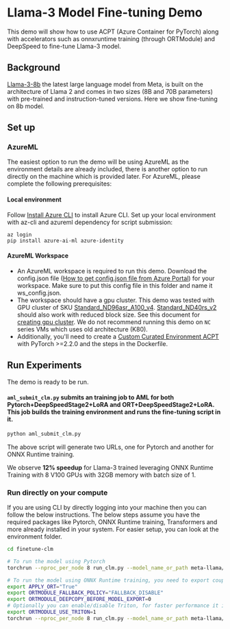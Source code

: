 # Llama-3 Model Fine-tuning Demo

This demo will show how to use ACPT (Azure Container for PyTorch) along with accelerators such as onnxruntime training (through ORTModule) and DeepSpeed to fine-tune Llama-3 model.

## Background

[Llama-3-8b](https://huggingface.co/blog/llama3) the latest large language model from Meta, is built on the architecture of Llama 2 and comes in two sizes (8B and 70B parameters) with pre-trained and instruction-tuned versions. Here we show fine-tuning on 8b model.

## Set up

### AzureML
The easiest option to run the demo will be using AzureML as the environment details are already included, there is another option to run directly on the machine which is provided later. For AzureML, please complete the following prerequisites:

#### Local environment
Follow [Install Azure CLI](https://learn.microsoft.com/en-us/cli/azure/install-azure-cli-linux?pivots=apt#install-azure-cli) to install Azure CLI.
Set up your local environment with az-cli and azureml dependency for script submission:

```
az login
pip install azure-ai-ml azure-identity
```

#### AzureML Workspace
- An AzureML workspace is required to run this demo. Download the config.json file ([How to get config.json file from Azure Portal](https://docs.microsoft.com/en-us/azure/machine-learning/how-to-configure-environment#workspace)) for your workspace. Make sure to put this config file in this folder and name it ws_config.json.
- The workspace should have a gpu cluster. This demo was tested with GPU cluster of SKU [Standard_ND96asr_A100_v4](https://learn.microsoft.com/en-us/azure/virtual-machines/nda100-v4-series). [Standard_ND40rs_v2](https://docs.microsoft.com/en-us/azure/virtual-machines/ndv2-series) should also work with reduced block size. See this document for [creating gpu cluster](https://docs.microsoft.com/en-us/azure/machine-learning/how-to-create-attach-compute-cluster?tabs=python). We do not recommend running this demo on `NC` series VMs which uses old architecture (K80).
- Additionally, you'll need to create a [Custom Curated Environment ACPT](https://learn.microsoft.com/en-us/azure/machine-learning/resource-curated-environments) with PyTorch >=2.2.0 and the steps in the Dockerfile.

## Run Experiments
The demo is ready to be run.

#### `aml_submit_clm.py` submits an training job to AML for both Pytorch+DeepSpeedStage2+LoRA and ORT+DeepSpeedStage2+LoRA. This job builds the training environment and runs the fine-tuning script in it.

```bash
python aml_submit_clm.py
```

The above script will generate two URLs, one for Pytorch and another for ONNX Runtime training.

We observe **12% speedup** for Llama-3 trained leveraging ONNX Runtime Training with 8 V100 GPUs with 32GB memory with batch size of 1.

### Run directly on your compute

If you are using CLI by directly logging into your machine then you can follow the below instructions. The below steps assume you have the required packages like Pytorch, ONNX Runtime training, Transformers and more already installed in your system. For easier setup, you can look at the environment folder.

```bash
cd finetune-clm

# To run the model using Pytorch
torchrun --nproc_per_node 8 run_clm.py --model_name_or_path meta-llama/Meta-Llama-3-8B --dataset_name wikitext --dataset_config_name wikitext-2-raw-v1 --do_train --save_strategy 'no' --fp16 --block_size 2048 --max_steps -1 --per_device_train_batch_size 1 --num_train_epochs 2 --output_dir output_dir --overwrite_output_dir --deepspeed zero_stage_2.json --evaluation_strategy no --remove_unused_columns False

# To run the model using ONNX Runtime training, you need to export couple of variables and run the same command above, overall these would be your steps:
export APPLY_ORT="True"
export ORTMODULE_FALLBACK_POLICY="FALLBACK_DISABLE"
export ORTMODULE_DEEPCOPY_BEFORE_MODEL_EXPORT=0
# Optionally you can enable/disable Triton, for faster performance it is turned on
export ORTMODULE_USE_TRITON=1
torchrun --nproc_per_node 8 run_clm.py --model_name_or_path meta-llama/Meta-Llama-3-8B --dataset_name wikitext --dataset_config_name wikitext-2-raw-v1 --do_train --save_strategy 'no' --fp16 --block_size 2048 --max_steps -1 --per_device_train_batch_size 1 --num_train_epochs 2 --output_dir output_dir --overwrite_output_dir --deepspeed zero_stage_2.json --evaluation_strategy no --remove_unused_columns False
```

